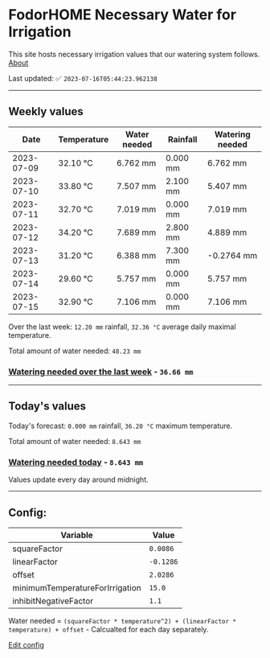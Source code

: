 # FodorHOME Necessary Water for Irrigation

This site hosts necessary irrigation values that our watering system follows. [About](https://github.com/redyau/irrigation)

Last updated: ✅ `2023-07-16T05:44:23.962138`

---

## Weekly values

| Date | Temperature | Water needed | Rainfall | Watering needed |
|-----|-----|-----|-----|-----|
| 2023-07-09 | 32.10 °C | 6.762 mm | 0.000 mm | 6.762 mm |
| 2023-07-10 | 33.80 °C | 7.507 mm | 2.100 mm | 5.407 mm |
| 2023-07-11 | 32.70 °C | 7.019 mm | 0.000 mm | 7.019 mm |
| 2023-07-12 | 34.20 °C | 7.689 mm | 2.800 mm | 4.889 mm |
| 2023-07-13 | 31.20 °C | 6.388 mm | 7.300 mm | -0.2764 mm |
| 2023-07-14 | 29.60 °C | 5.757 mm | 0.000 mm | 5.757 mm |
| 2023-07-15 | 32.90 °C | 7.106 mm | 0.000 mm | 7.106 mm |


Over the last week: `12.20 mm` rainfall, `32.36 °C` average daily maximal temperature.

Total amount of water needed: `48.23 mm`

### [Watering needed over the last week](lastweek.txt) - `36.66 mm`

---

## Today's values

Today's forecast: `0.000 mm` rainfall, `36.20 °C` maximum temperature.

Total amount of water needed: `8.643 mm`

### [Watering needed today](today.txt) - `8.643 mm`

Values update every day around midnight.

---

## Config:

| Variable | Value |
|-----|-----|
| squareFactor | `0.0086` |
| linearFactor | `-0.1286` |
| offset | `2.0286` |
| minimumTemperatureForIrrigation | `15.0` |
| inhibitNegativeFactor | `1.1` |

Water needed = `(squareFactor * temperature^2) + (linearFactor * temperature) + offset` - Calcualted for each day separately.

[Edit config](https://github.com/RedyAu/irrigation/edit/main/config.json)
